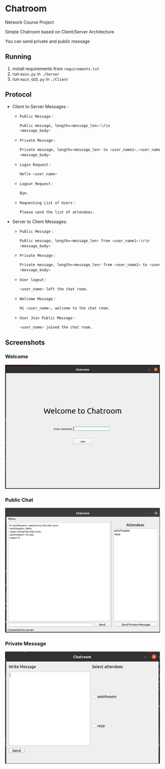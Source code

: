# Chatroom
Network Course Project

Simple Chatroom based on Client/Server Architecture

You can send private and public message

## Running
1. install requirements from `requirements.txt`
2. run `main.py` in `./Server`
3. run `main_GUI.py` in `./Client`

## Protocol

* Client to Server Messages :
  * `Public Message` :

    ```bash
    Public message, length=<message_len>:\r\n
    <message_body>
    ```

  * `Private Message` :

    ```bash
    Private message, length=<message_len> to <user_name1>,<user_name2>,<user_name3>:\r\n
    <message_body>
    ```

  * `Login Request` :

    ```bash
    Hello <user_name>
    ```

  * `Logout Request` :

    ```bash
    Bye.
    ```

  * `Requesting List of Users` :

    ```bash
    Please send the list of attendees.
    ```

* Server to Client Messages:

  * `Public Message` :

    ```bash
    Public message, length=<message_len> from <user_name1>:\r\n
    <message_body>
    ```

  * `Private Message` :

    ```bash
    Private message, length=<message_len> from <user_name1> to <user_name2>,<user_name3>:\r\n
    <message_body>
    ```

  * `User logout` :

    ```bash
    <user_name> left the chat room.
    ```

  * `Welcome Message` :

    ```bash
    Hi <user_name>, welcome to the chat room.
    ```

  * `User Join Public Message` :

    ```bash
    <user_name> joined the chat room.
    ```

## Screenshots
### Welcome
![Welcome](screenshots/welcome.png)
### Public Chat
![Public Chat](screenshots/public_message.png)
### Private Message
![Private Message](screenshots/private_message.png)
